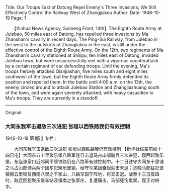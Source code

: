 Title: Our Troops East of Datong Repel Enemy's Three Invasions; We Still Effectively Control the Railway West of Zhangjiakou
Author:
Date: 1946-10-19
Page: 1

　　【Xinhua News Agency, Suimeng Front, 14th】The Eighth Route Army at Julebao, 50 miles east of Datong, has repelled three invasions by Ma Zhanshan's cavalry in recent days. The Ping-Sui Railway, from Julebao in the west to the outskirts of Zhangjiakou in the east, is still under the effective control of the Eighth Route Army. On the 12th, two regiments of Ma Zhanshan's cavalry stationed at Shilipu, ten miles east of Datong, invaded Julebao town, but were unsuccessfully met with a vigorous counterattack by a certain regiment of our defending troops. Until the evening, Ma's troops fiercely attacked Qianjiashan, five miles south and eight miles southwest of the town, but the Eighth Route Army firmly defended its position and repelled them. In the battle until 4:00 a.m. on the 13th, the enemy circled around to attack Julebao Station and Zhangjiazhuang south of the town, and were again severely attacked, with heavy casualties to Ma's troops. They are currently in a standoff.



<hr /> 

Original: 


### 大同东我军击退敌三次进犯  张垣以西铁路我仍有效控制

1946-10-19
第1版()
专栏：

　　大同东我军击退敌三次进犯  张垣以西铁路我仍有效控制
    【新华社绥蒙前线十四日电】大同东五十里聚乐堡八路军连日击退马占山部骑兵三次进犯，现西起聚乐堡，东迄张家口近郊间平绥铁路仍在八路军有效控制中。十二日驻守大同东十里铺之马占山部骑兵两个团东犯聚乐堡镇，经守军某团奋起迎击未逞；迄晚马部猛犯该镇南五里铺及西南八里之干家山，八路军固守阵地，将其击退。战至十三日晨四时，敌迂回犯聚乐堡车站及镇南之张家庄，复遭痛击，马部死伤累累，现正对峙中。
